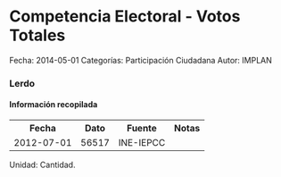 Competencia Electoral - Votos Totales
=====

Fecha: 2014-05-01
Categorías: Participación Ciudadana
Autor: IMPLAN

### Lerdo

#### Información recopilada

<table class="table table-hover table-bordered">
  <tr><th>Fecha</th><th>Dato</th><th>Fuente</th><th>Notas</th></tr>
  <tr><td>2012-07-01</td><td>56517</td><td>INE-IEPCC</td><td></td></tr>
</table>

Unidad: Cantidad.
